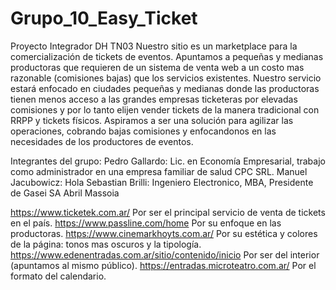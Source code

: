 # Grupo_10_Easy_Ticket
Proyecto Integrador DH TN03
Nuestro sitio es un marketplace para la comercialización de tickets de eventos. Apuntamos a pequeñas y medianas productoras que requieren de un sistema de venta web a un costo mas razonable (comisiones bajas) que los servicios existentes. Nuestro servicio estará enfocado en ciudades pequeñas y medianas donde las productoras tienen menos acceso a  las grandes empresas ticketeras por elevadas comisiones y por lo tanto elijen vender tickets de la manera tradicional con RRPP y tickets físicos. Aspiramos a ser una solución para agilizar las operaciones, cobrando bajas comisiones y enfocandonos en las necesidades de los productores de eventos. 

Integrantes del grupo:
Pedro Gallardo: Lic. en Economía Empresarial, trabajo como administrador en una empresa familiar de salud CPC SRL.
Manuel Jacubowicz: Hola
Sebastian Brilli: Ingeniero Electronico, MBA, Presidente de Gasei SA
Abril Massoia

https://www.ticketek.com.ar/ Por ser el principal servicio de venta de tickets en el país.
https://www.passline.com/home Por su enfoque en las productoras.
https://www.cinemarkhoyts.com.ar/ Por su estética y colores de la página: tonos mas oscuros y la tipología.
https://www.edenentradas.com.ar/sitio/contenido/inicio Por ser del interior (apuntamos al mismo público). 
https://entradas.microteatro.com.ar/ Por el formato del calendario.


